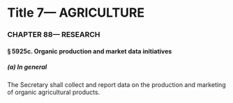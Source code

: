 
# Title 7— AGRICULTURE
### CHAPTER 88— RESEARCH
#### § 5925c. Organic production and market data initiatives
##### (a) In general

The Secretary shall collect and report data on the production and marketing of organic agricultural products.
